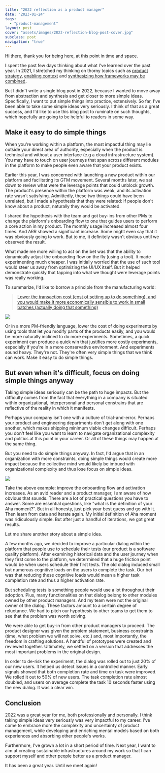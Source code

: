 ```yaml
---
title: "2022 reflection as a product manager"
date: "2023-01-24"
tags:
  - "product-management"
layout: post
cover: "assets/images/2022-reflection-blog-post-cover.jpg"
subclass: post
navigation: "true"
---
```


Hi there, thank you for being here, at this point in time and space.

I spent the past few days thinking about what I've learned over the past year. In 2021, I stretched my thinking on thorny topics such as [product strategy](https://minhthanh3145.github.io/my-take-on-product-strategy), [enabling context](https://minhthanh3145.github.io/get-everyone-out-of-the-building-or-how-product-managers-are-like-fire-fighters) and [synthesizing how frameworks may be combined](https://minhthanh3145.github.io/how-product-development-frameworks-work-together-to-enable-actions). 

But I didn't write a single blog post in 2022, because I wanted to move away from abstraction and synthesis and get closer to more simple ideas. Specifically, I want to put simple things into practice, extensively. So far, I've been able to take some simple ideas very seriously. I think of that as a great success, and I'd like to use this blog post to ruminate on such thoughts, which hopefully are going to be helpful to readers in some way.

## Make it easy to do simple things

When you're working within a platform, the most impactful thing may lie outside your direct area of authority, especially when the product is technical and without a user interface (e.g a cloud infrastructure system). You may have to touch on user journeys that span across different modules in the platform to make people even aware that your product exists.

Earlier this year, I was concerned with launching a new product within our platform and facilitating its GTM movement. Several months later, we sat down to review what were the leverage points that could unblock growth. The product's presence within the platform was weak, and its activation rate wasn't satisfying. Admittedly, these two things could have been unrelated, but I made a hypothesis that they were related: If people don't know about a product, naturally they would be activated.

I shared the hypothesis with the team and got buy-ins from other PMs to change the platform's onboarding flow to one that guides users to perform a core action in my product. The monthly usage increased almost four times. And ARR showed a significant increase. Some might even say that it was obviously going to work. But to me, it definitely wasn't obvious until we observed the result.

What made me more willing to act on the bet was that the ability to dynamically adjust the onboarding flow on the fly (using a tool). It made experimenting much cheaper. I was initially worried that the use of such tool would steer us away from optimizing the UI/UX itself. But it helped demonstrate quickly that tapping into what we thought were leverage points was really working.

To summarize, I'd like to borrow a principle from the manufacturing world: 

> [Lower the transaction cost (cost of setting up to do something), and you would make it more economically sensible to work in small batches (actually doing that something)](https://zsoltfabok.com/blog/2013/03/the-optimal-batch-size/)

![](https://ptgmedia.pearsoncmg.com/images/chap3_9780134892863/elementLinks/24fig02_alt.jpg)

Or in a more PM-friendly language, lower the cost of doing experiments by using tools that let you modify parts of the products easily, and you would be more naturally inclined to do more experiments. Sometimes, a quick experiment can produce a quick win that justifies more costly experiments, especially if you're in a more conservative environment. And experiments sound heavy. They're not. They're often very simple things that we think can work. Make it easy to do simple things.


## But even when it's difficult, focus on doing simple things anyway

Taking simple ideas seriously can be the path to huge impacts. But the difficulty comes from the fact that everything in a company is situated within organizational, interpersonal and personal constrains that are reflective of the reality in which it manifests.

Perhaps your company isn't one with a culture of trial-and-error. Perhaps your product and engineering departments don't get along with one another, which makes shipping minimum viable changes difficult. Perhaps you don't feel like you want to learn to navigate organizational complexity and politics at this point in your career. Or all of these things may happen at the same thing.

But you need to do simple things anyway. In fact, I'd argue that in an organization with more constraints, doing simple things would create more impact because the collective mind would likely be imbued with organizational complexity and thus lose focus on simple ideas.

![](https://cdn.dribbble.com/users/301857/screenshots/9802204/media/1eaadcb31000b028e7ad6a31a2be6e3f.png)

Take the above example: improve the onboarding flow and activation increases. As an avid reader and a product manager, I am aware of how obvious that sounds. There are a lot of practical questions you have to answer. Some are essential questions, like "what is the definition of your Aha moment?". But in all honesty, just pick your best guess and go with it. Then learn from data and iterate again. My initial definition of Aha moment was ridiculously simple. But after just a handful of iterations, we got great results.

Let me share another story about a simple idea.

A few months ago, we decided to improve a particular dialog within the platform that people use to schedule their tests (our product is a software quality platform). After examining historical data and the user journey when they first come to the platform, we determined that a huge friction point would be when users schedule their first tests. The old dialog induced small but numerous cognitive loads on the users to complete the task. Our bet was that reducing these cognitive loads would mean a higher task completion rate and thus a higher activation rate.

But scheduling tests is something people would use a lot throughout their adoption. Plus, many functionalities on that dialog belong to other modules owned by other product managers. And my team were not the original owner of the dialog. These factors amount to a certain degree of reluctance. We had to pitch our hypothesis to other teams to get them to see that the problem was worth solving.

We were able to get buy-in from other product managers to proceed. The product designer was given the problem statement, business constraints (time, what problem we will not solve, etc.) and, most importantly, the freedom in crafting solutions. A handful of prototypes were created and reviewed together. Ultimately, we settled on a version that addresses the most important problems in the original design.

In order to de-risk the experiment, the dialog was rolled out to just 20% of our new users. It helped us detect issues in a controlled manner. Early signals showed that both completion rate and time on task were improved. We rolled it out to 50% of new users. The task completion rate almost doubled, and users on average complete the task 10 seconds faster using the new dialog. It was a clear win.

## Conclusion

2022 was a great year for me, both professionally and personally. I think taking simple ideas very seriously was very impactful to my career. I've come to embrace more the complexity and uncertainty of product management, while developing and enriching mental models  based on both experiences and absorbing other people's works.

Furthermore, I've grown a lot in a short period of time. Next year, I want to aim at creating sustainable infrastructures around my work so that I can support myself and other people better as a product manager. 

It has been a great year. Until we meet again!

